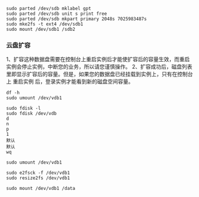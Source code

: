 
```
sudo parted /dev/sdb mklabel gpt
sudo parted /dev/sdb unit s print free
sudo parted /dev/sdb mkpart primary 2048s 7025983487s
sudo mke2fs -t ext4 /dev/sdb1
sudo mount /dev/sdb1 /sdb2
```

### 云盘扩容
1、扩容这种数据盘需要在控制台上重启实例后才能使扩容后的容量生效，而重启实例会停止实例，中断您的业务，所以请您谨慎操作。
2、扩容成功后，磁盘列表里即显示扩容后的容量。但是，如果您的数据盘已经挂载到实例上，只有在控制台上 重启实例 后，登录实例才能看到新的磁盘空间容量。

```
df -h
sudo umount /dev/vdb1

sudo fdisk -l
sudo fdisk /dev/vdb
d
n
p
1
默认
默认
wq

sudo umount /dev/vdb1

sudo e2fsck -f /dev/vdb1
sudo resize2fs /dev/vdb1

sudo mount /dev/vdb1 /data

